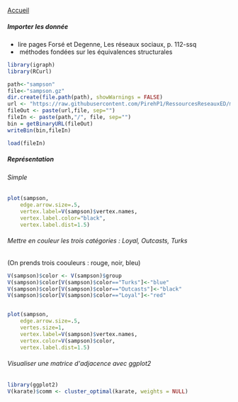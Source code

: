 [Accueil](https://github.com/PirehP1/RessourcesReseauxED/blob/master/README.md)

##### Importer les donnée 
* lire pages Forsé et Degenne, Les réseaux sociaux, p. 112-ssq
*  méthodes fondées sur les équivalences structurales


```R
library(igraph)
library(RCurl)

path<-"sampson"
file<-"sampson.gz"
dir.create(file.path(path), showWarnings = FALSE)
url <- "https://raw.githubusercontent.com/PirehP1/RessourcesReseauxED/master/data/"
fileOut <- paste(url,file, sep="")
fileIn <- paste(path,"/", file, sep="")
bin = getBinaryURL(fileOut) 
writeBin(bin,fileIn)  

load(fileIn)
```
##### Représentation 
###### Simple
```R
plot(sampson, 
    edge.arrow.size=.5, 
    vertex.label=V(sampson)$vertex.names,
    vertex.label.color="black", 
    vertex.label.dist=1.5)
```


###### Mettre en couleur les trois catégories : Loyal, Outcasts, Turks
(On prends trois coouleurs : rouge, noir, bleu)

```R
V(sampson)$color <- V(sampson)$group
V(sampson)$color[V(sampson)$color=="Turks"]<-"blue"
V(sampson)$color[V(sampson)$color=="Outcasts"]<-"black"
V(sampson)$color[V(sampson)$color=="Loyal"]<-"red"


plot(sampson, 
    edge.arrow.size=.5, 
    vertes.size=1,
    vertex.label=V(sampson)$vertex.names,
    vertex.color=V(sampson)$color, 
    vertex.label.dist=1.5)
```

###### Visualiser une matrice d'adjacence avec ggplot2 
```R
library(ggplot2) 
V(karate)$comm <- cluster_optimal(karate, weights = NULL)

```
